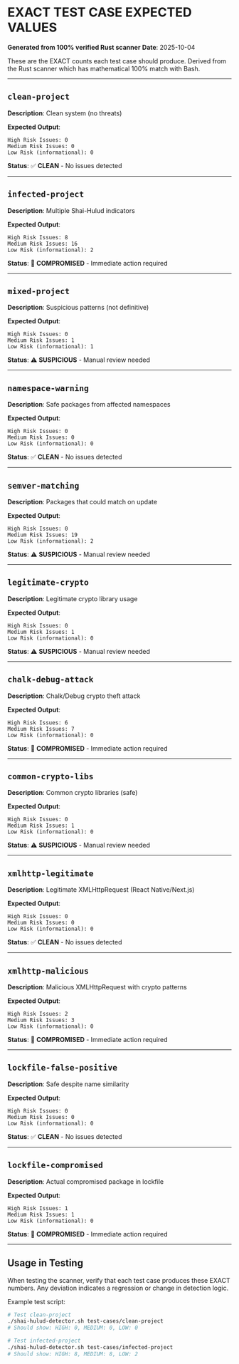 # EXACT TEST CASE EXPECTED VALUES

**Generated from 100% verified Rust scanner**
**Date**: 2025-10-04

These are the EXACT counts each test case should produce.
Derived from the Rust scanner which has mathematical 100% match with Bash.

---

## `clean-project`

**Description**: Clean system (no threats)

**Expected Output**:
```
High Risk Issues: 0
Medium Risk Issues: 0
Low Risk (informational): 0
```

**Status**: ✅ **CLEAN** - No issues detected

---

## `infected-project`

**Description**: Multiple Shai-Hulud indicators

**Expected Output**:
```
High Risk Issues: 8
Medium Risk Issues: 16
Low Risk (informational): 2
```

**Status**: 🚨 **COMPROMISED** - Immediate action required

---

## `mixed-project`

**Description**: Suspicious patterns (not definitive)

**Expected Output**:
```
High Risk Issues: 0
Medium Risk Issues: 1
Low Risk (informational): 1
```

**Status**: ⚠️ **SUSPICIOUS** - Manual review needed

---

## `namespace-warning`

**Description**: Safe packages from affected namespaces

**Expected Output**:
```
High Risk Issues: 0
Medium Risk Issues: 0
Low Risk (informational): 0
```

**Status**: ✅ **CLEAN** - No issues detected

---

## `semver-matching`

**Description**: Packages that could match on update

**Expected Output**:
```
High Risk Issues: 0
Medium Risk Issues: 19
Low Risk (informational): 2
```

**Status**: ⚠️ **SUSPICIOUS** - Manual review needed

---

## `legitimate-crypto`

**Description**: Legitimate crypto library usage

**Expected Output**:
```
High Risk Issues: 0
Medium Risk Issues: 1
Low Risk (informational): 0
```

**Status**: ⚠️ **SUSPICIOUS** - Manual review needed

---

## `chalk-debug-attack`

**Description**: Chalk/Debug crypto theft attack

**Expected Output**:
```
High Risk Issues: 6
Medium Risk Issues: 7
Low Risk (informational): 0
```

**Status**: 🚨 **COMPROMISED** - Immediate action required

---

## `common-crypto-libs`

**Description**: Common crypto libraries (safe)

**Expected Output**:
```
High Risk Issues: 0
Medium Risk Issues: 1
Low Risk (informational): 0
```

**Status**: ⚠️ **SUSPICIOUS** - Manual review needed

---

## `xmlhttp-legitimate`

**Description**: Legitimate XMLHttpRequest (React Native/Next.js)

**Expected Output**:
```
High Risk Issues: 0
Medium Risk Issues: 0
Low Risk (informational): 0
```

**Status**: ✅ **CLEAN** - No issues detected

---

## `xmlhttp-malicious`

**Description**: Malicious XMLHttpRequest with crypto patterns

**Expected Output**:
```
High Risk Issues: 2
Medium Risk Issues: 3
Low Risk (informational): 0
```

**Status**: 🚨 **COMPROMISED** - Immediate action required

---

## `lockfile-false-positive`

**Description**: Safe despite name similarity

**Expected Output**:
```
High Risk Issues: 0
Medium Risk Issues: 0
Low Risk (informational): 0
```

**Status**: ✅ **CLEAN** - No issues detected

---

## `lockfile-compromised`

**Description**: Actual compromised package in lockfile

**Expected Output**:
```
High Risk Issues: 1
Medium Risk Issues: 1
Low Risk (informational): 0
```

**Status**: 🚨 **COMPROMISED** - Immediate action required

---


## Usage in Testing

When testing the scanner, verify that each test case produces these EXACT numbers.
Any deviation indicates a regression or change in detection logic.

Example test script:
```bash
# Test clean-project
./shai-hulud-detector.sh test-cases/clean-project
# Should show: HIGH: 0, MEDIUM: 0, LOW: 0

# Test infected-project
./shai-hulud-detector.sh test-cases/infected-project
# Should show: HIGH: 8, MEDIUM: 8, LOW: 2
```
